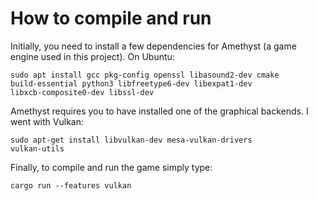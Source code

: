 # How to compile and run

Initially, you need to install a few dependencies for Amethyst (a game engine used in this project).
On Ubuntu:

```
sudo apt install gcc pkg-config openssl libasound2-dev cmake
build-essential python3 libfreetype6-dev libexpat1-dev
libxcb-composite0-dev libssl-dev
```

Amethyst requires you to have installed one of the graphical backends. I went with Vulkan:

```
sudo apt-get install libvulkan-dev mesa-vulkan-drivers
vulkan-­utils
```

Finally, to compile and run the game simply type:

```
cargo run --features vulkan
```
